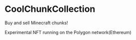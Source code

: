 # CoolChunkCollection

Buy and sell Minecraft chunks!

Experimental NFT running on the Polygon network(Ethereum)
